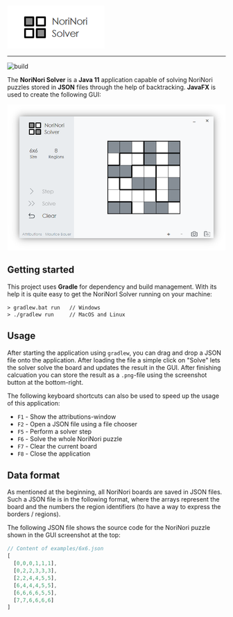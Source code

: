 ![Logo](images/logo.png "Logo")

---

![build](https://github.com/mauricebauer/NoriNori/workflows/Java%20CI%20with%20Gradle/badge.svg?branch=master)

The **NoriNori Solver** is a **Java 11** application capable of solving NoriNori puzzles stored in **JSON** files through the help of backtracking. **JavaFX** is used to create the following GUI:

![GUI](images/gui.png "GUI")

## Getting started

This project uses **Gradle** for dependency and build management. With its help it is quite easy to get the NoriNorI Solver running on your machine:

```
> gradlew.bat run   // Windows
> ./gradlew run     // MacOS and Linux
```

## Usage

After starting the application using `gradlew`, you can drag and drop a JSON file onto the application. After loading the file a simple click on "Solve" lets the solver solve the board and updates the result in the GUI. After finishing calcuation you can store the result as a `.png`-file using the screenshot button at the bottom-right.

The following keyboard shortcuts can also be used to speed up the usage of this application:

- `F1` - Show the attributions-window
- `F2` - Open a JSON file using a file chooser
- `F5` - Perform a solver step
- `F6` - Solve the whole NoriNori puzzle
- `F7` - Clear the current board
- `F8` - Close the application

## Data format

As mentioned at the beginning, all NoriNori boards are saved in JSON files. Such a JSON file is in the following format, where the arrays represent the board and the numbers the region identifiers (to have a way to express the borders / regions).

The following JSON file shows the source code for the NoriNori puzzle shown in the GUI screenshot at the top:

```javascript
// Content of examples/6x6.json
[
  [0,0,0,1,1,1],
  [0,2,2,3,3,3],
  [2,2,4,4,5,5],
  [6,4,4,4,5,5],
  [6,6,6,6,5,5],
  [7,7,6,6,6,6]
]
```
